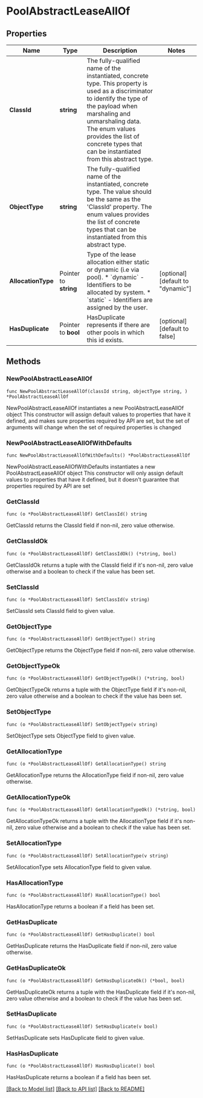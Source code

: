 # PoolAbstractLeaseAllOf

## Properties

Name | Type | Description | Notes
------------ | ------------- | ------------- | -------------
**ClassId** | **string** | The fully-qualified name of the instantiated, concrete type. This property is used as a discriminator to identify the type of the payload when marshaling and unmarshaling data. The enum values provides the list of concrete types that can be instantiated from this abstract type. | 
**ObjectType** | **string** | The fully-qualified name of the instantiated, concrete type. The value should be the same as the &#39;ClassId&#39; property. The enum values provides the list of concrete types that can be instantiated from this abstract type. | 
**AllocationType** | Pointer to **string** | Type of the lease allocation either static or dynamic (i.e via pool). * &#x60;dynamic&#x60; - Identifiers to be allocated by system. * &#x60;static&#x60; - Identifiers are assigned by the user. | [optional] [default to "dynamic"]
**HasDuplicate** | Pointer to **bool** | HasDuplicate represents if there are other pools in which this id exists. | [optional] [default to false]

## Methods

### NewPoolAbstractLeaseAllOf

`func NewPoolAbstractLeaseAllOf(classId string, objectType string, ) *PoolAbstractLeaseAllOf`

NewPoolAbstractLeaseAllOf instantiates a new PoolAbstractLeaseAllOf object
This constructor will assign default values to properties that have it defined,
and makes sure properties required by API are set, but the set of arguments
will change when the set of required properties is changed

### NewPoolAbstractLeaseAllOfWithDefaults

`func NewPoolAbstractLeaseAllOfWithDefaults() *PoolAbstractLeaseAllOf`

NewPoolAbstractLeaseAllOfWithDefaults instantiates a new PoolAbstractLeaseAllOf object
This constructor will only assign default values to properties that have it defined,
but it doesn't guarantee that properties required by API are set

### GetClassId

`func (o *PoolAbstractLeaseAllOf) GetClassId() string`

GetClassId returns the ClassId field if non-nil, zero value otherwise.

### GetClassIdOk

`func (o *PoolAbstractLeaseAllOf) GetClassIdOk() (*string, bool)`

GetClassIdOk returns a tuple with the ClassId field if it's non-nil, zero value otherwise
and a boolean to check if the value has been set.

### SetClassId

`func (o *PoolAbstractLeaseAllOf) SetClassId(v string)`

SetClassId sets ClassId field to given value.


### GetObjectType

`func (o *PoolAbstractLeaseAllOf) GetObjectType() string`

GetObjectType returns the ObjectType field if non-nil, zero value otherwise.

### GetObjectTypeOk

`func (o *PoolAbstractLeaseAllOf) GetObjectTypeOk() (*string, bool)`

GetObjectTypeOk returns a tuple with the ObjectType field if it's non-nil, zero value otherwise
and a boolean to check if the value has been set.

### SetObjectType

`func (o *PoolAbstractLeaseAllOf) SetObjectType(v string)`

SetObjectType sets ObjectType field to given value.


### GetAllocationType

`func (o *PoolAbstractLeaseAllOf) GetAllocationType() string`

GetAllocationType returns the AllocationType field if non-nil, zero value otherwise.

### GetAllocationTypeOk

`func (o *PoolAbstractLeaseAllOf) GetAllocationTypeOk() (*string, bool)`

GetAllocationTypeOk returns a tuple with the AllocationType field if it's non-nil, zero value otherwise
and a boolean to check if the value has been set.

### SetAllocationType

`func (o *PoolAbstractLeaseAllOf) SetAllocationType(v string)`

SetAllocationType sets AllocationType field to given value.

### HasAllocationType

`func (o *PoolAbstractLeaseAllOf) HasAllocationType() bool`

HasAllocationType returns a boolean if a field has been set.

### GetHasDuplicate

`func (o *PoolAbstractLeaseAllOf) GetHasDuplicate() bool`

GetHasDuplicate returns the HasDuplicate field if non-nil, zero value otherwise.

### GetHasDuplicateOk

`func (o *PoolAbstractLeaseAllOf) GetHasDuplicateOk() (*bool, bool)`

GetHasDuplicateOk returns a tuple with the HasDuplicate field if it's non-nil, zero value otherwise
and a boolean to check if the value has been set.

### SetHasDuplicate

`func (o *PoolAbstractLeaseAllOf) SetHasDuplicate(v bool)`

SetHasDuplicate sets HasDuplicate field to given value.

### HasHasDuplicate

`func (o *PoolAbstractLeaseAllOf) HasHasDuplicate() bool`

HasHasDuplicate returns a boolean if a field has been set.


[[Back to Model list]](../README.md#documentation-for-models) [[Back to API list]](../README.md#documentation-for-api-endpoints) [[Back to README]](../README.md)


